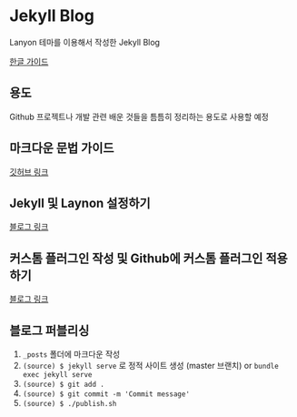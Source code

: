 # Jekyll Blog
Lanyon 테마를 이용해서 작성한 Jekyll Blog

[한글 가이드](http://jekyllrb-ko.github.io/docs/quickstart/)


## 용도
Github 프로젝트나 개발 관련 배운 것들을 틈틈히 정리하는 용도로 사용할 예정


## 마크다운 문법 가이드
[깃허브 링크](https://guides.github.com/features/mastering-markdown/)


## Jekyll 및 Laynon 설정하기
[블로그 링크](https://minyoungjung.github.io/%ED%99%98%EA%B2%BD%EC%84%A4%EC%A0%95/%EB%B8%94%EB%A1%9C%EA%B7%B8/2017/05/31/lanyon-theme-customize/)


## 커스톰 플러그인 작성 및 Github에 커스톰 플러그인 적용하기

[블로그 링크](https://minyoungjung.github.io/%ED%99%98%EA%B2%BD%EC%84%A4%EC%A0%95/%EB%B8%94%EB%A1%9C%EA%B7%B8/2017/06/02/jekyll-custom-plugin-develop-and-adopt-to-github/)


## 블로그 퍼블리싱
1. `_posts` 폴더에 마크다운 작성  
2. `(source) $ jekyll serve` 로 정적 사이트 생성 (master 브랜치)   or `bundle exec jekyll serve`
3. `(source) $ git add .`  
4. `(source) $ git commit -m 'Commit message'`  
5. `(source) $ ./publish.sh`  

